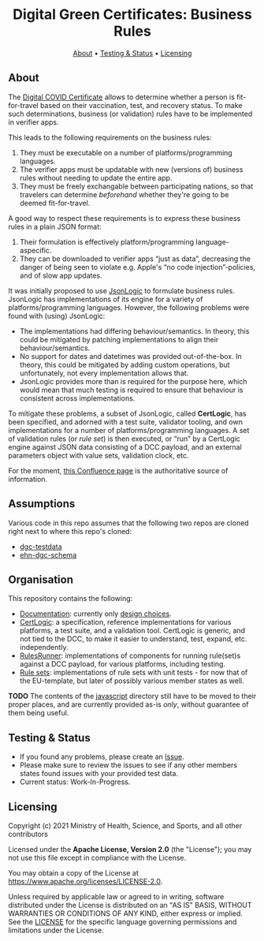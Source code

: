 <h1 align="center">
 Digital Green Certificates: Business Rules
</h1>

<p align="center">
    <a href="#about">About</a> •
    <a href="#testing--status">Testing & Status</a> •
    <a href="#licensing">Licensing</a>
</p>


## About

The [Digital COVID Certificate](https://ec.europa.eu/info/live-work-travel-eu/coronavirus-response/safe-covid-19-vaccines-europeans/eu-digital-covid-certificate_en) allows to determine whether a person is fit-for-travel based on their vaccination, test, and recovery status.
To make such determinations, business (or validation) rules have to be implemented in verifier apps.

This leads to the following requirements on the business rules:

1. They must be executable on a number of platforms/programming languages.
2. The verifier apps must be updatable with new (versions of) business rules without needing to update the entire app.
3. They must be freely exchangable between participating nations, so that travelers can determine _beforehand_ whether they're going to be deemed fit-for-travel.

A good way to respect these requirements is to express these business rules in a plain JSON format:

1. Their formulation is effectively platform/programming language-aspecific.
2. They can be downloaded to verifier apps “just as data”, decreasing the danger of being seen to violate e.g. Apple's “no code injection”-policies, and of slow app updates.

It was initially proposed to use [JsonLogic](https://jsonlogic.com/) to formulate business rules.
JsonLogic has implementations of its engine for a variety of platforms/programming languages.
However, the following problems were found with (using) JsonLogic:

* The implementations had differing behaviour/semantics.
  In theory, this could be mitigated by patching implementations to align their behaviour/semantics.
* No support for dates and datetimes was provided out-of-the-box.
  In theory, this could be mitigated by adding custom operations, but unfortunately, not every implementation allows that.
* JsonLogic provides more than is required for the purpose here, which would mean that much testing is required to ensure that behaviour is consistent across implementations.

To mitigate these problems, a subset of JsonLogic, called **CertLogic**, has been specified, and adorned with a test suite, validator tooling, and own implementations for a number of platforms/programming languages.
A set of validation rules (or _rule set_) is then executed, or “run” by a CertLogic engine against JSON data consisting of a DCC payload, and an external parameters object with value sets, validation clock, etc.

For the moment, [this Confluence page](https://webgate.ec.europa.eu/fpfis/wikis/display/eHN/EU+DGC+Validation+Rules) is the authoritative source of information.


## Assumptions

Various code in this repo assumes that the following two repos are cloned right next to where this repo's cloned:

* [dgc-testdata](https://github.com/ehn-dcc-development/dgc-testdata)
* [ehn-dgc-schema](https://github.com/ehn-dcc-development/ehn-dgc-schema)


## Organisation

This repository contains the following:

* [Documentation](./documentation): currently only [design choices](./documentation/design-choices.md).
* [CertLogic](./certlogic/README.md): a specification, reference implementations for various platforms, a test suite, and a validation tool.
  CertLogic is generic, and not tied to the DCC, to make it easier to understand, test, expand, etc. independently.
* [RulesRunner](./rules-runner/README.md): implementations of components for running rule(set)s against a DCC payload, for various platforms, including testing.
* [Rule sets](./rulesets): implementations of rule sets with unit tests - for now that of the EU-template, but later of possibly various member states as well.

**TODO**  The contents of the [javascript](./javascript) directory still have to be moved to their proper places, and are currently provided as-is *only*, without guarantee of them being useful.


## Testing & Status

- If you found any problems, please create an [Issue](/../../issues).
- Please make sure to review the issues to see if any other members states found issues with your provided test data.
- Current status: Work-In-Progress. 


## Licensing

Copyright (c) 2021 Ministry of Health, Science, and Sports, and all other contributors

Licensed under the **Apache License, Version 2.0** (the "License"); you may not use this file except in compliance with the License.

You may obtain a copy of the License at https://www.apache.org/licenses/LICENSE-2.0.

Unless required by applicable law or agreed to in writing, software distributed under the License is distributed on an "AS IS" 
BASIS, WITHOUT WARRANTIES OR CONDITIONS OF ANY KIND, either express or implied. See the [LICENSE](./LICENSE) for the specific 
language governing permissions and limitations under the License.

